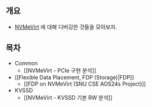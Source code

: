 ## 개요

- [NVMeVirt](https://www.usenix.org/conference/fast23/presentation/kim-sang-hoon) 에 대해 디버깅한 것들을 모아보자.

## 목차

- Common
	- [[NVMeVirt - PCIe 구현 분석]]
- [[Flexible Data Placement, FDP (Storage)|FDP]]
	- [[FDP on NVMeVirt (SNU CSE AOS24s Project)]]
- KVSSD
	- [[NVMeVirt - KVSSD 기본 RW 분석]]